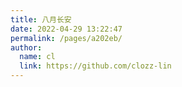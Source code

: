 ```yaml
---
title: 八月长安
date: 2022-04-29 13:22:47
permalink: /pages/a202eb/
author: 
  name: cl
  link: https://github.com/clozz-lin
---
```

